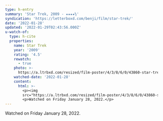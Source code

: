 ```yaml
---
type: h-entry
summary: 'Star Trek, 2009 - ★★★★½'
syndication: 'https://letterboxd.com/benji/film/star-trek/'
date: '2022-01-28'
updated: '2022-01-29T02:43:56.000Z'
u-watch-of:
  type: h-cite
  properties:
    name: Star Trek
    year: '2009'
    rating: '4.5'
    rewatch:
      - true
    photo: >-
      https://a.ltrbxd.com/resized/film-poster/4/3/8/6/0/43860-star-trek-0-500-0-750-crop.jpg?k=ac472d8d73
    watched-date: '2022-01-28'
    content:
      html: >-
        <p><img
        src="https://a.ltrbxd.com/resized/film-poster/4/3/8/6/0/43860-star-trek-0-500-0-750-crop.jpg?k=ac472d8d73"/></p>
        <p>Watched on Friday January 28, 2022.</p>
---
```

Watched on Friday January 28, 2022.
